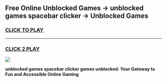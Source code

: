 
## Free Online Unblocked Games → unblocked games spacebar clicker → Unblocked Games
<h3>
<a href="https://premium.freeplayer.one?title=unblocked_games_spacebar_clicker&ref=21F">CLICK TO PLAY</a></h3>
<hr>

<h3>
<a href="https://premium.freeplayer.one?title=unblocked_games_spacebar_clicker&ref=21F">CLICK 2 PLAY</a>
  
</h3>

<a href="https://premium.freeplayer.one?title=unblocked_games_spacebar_clicker&ref=21F/"><img src="https://clearcache.store/games.png"></a>


**unblocked games spacebar clicker games unblocked: Your Gateway to Fun and Accessible Online Gaming**
